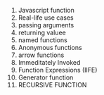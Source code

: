 1. Javascript function
2. Real-life use cases 
3. passing arguments 
4. returning valuee 
5. named functions 
6. Anonymous functions 
7. arrow functions 
8. Immeditately Invoked 
9. Function Expressions (IIFE) 
10. Generator function 
11. RECURSIVE FUNCTION 
